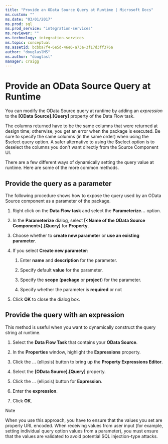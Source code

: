 ```yaml
---
title: "Provide an OData Source Query at Runtime | Microsoft Docs"
ms.custom: ""
ms.date: "03/01/2017"
ms.prod: sql
ms.prod_service: "integration-services"
ms.reviewer: ""
ms.technology: integration-services
ms.topic: conceptual
ms.assetid: bcbba7f4-6e5d-46e6-a73a-3f17d3ff376a
author: "douglaslMS"
ms.author: "douglasl"
manager: craigg
---
```

# Provide an OData Source Query at Runtime
 You can modify the OData Source query at runtime by adding an *expression* to the **[OData Source].[Query]** property of the Data Flow task.  
  
 The columns returned have to be the same columns that were returned at design time; otherwise, you get an error when the package is executed. Be sure to specify the same columns (in the same order) when using the $select query option. A safer alternative to using the $select option is to deselect the columns you don't want directly from the Source Component UI.  
  
 There are a few different ways of dynamically setting the query value at runtime. Here are some of the more common methods.  
  
## Provide the query as a parameter  
 The following procedure shows how to expose the query used by an OData Source component as a parameter of the package.  
  
1.  Right click on the **Data Flow task** and select the **Parameterize…** option.  
  
2.  In the **Parameterize** dialog, select **[\<Name of the OData Source Component>].[Query]** for **Property**.  
  
3.  Choose whether to **create new parameter** or **use an existing parameter**.  
  
4.  If you select **Create new parameter**:  
  
    1.  Enter **name** and **description** for the parameter.  
  
    2.  Specify default **value** for the parameter.  
  
    3.  Specify the **scope** (**package** or **project**) for the parameter.  
  
    4.  Specify whether the parameter is **required** or not  
  
5.  Click **OK** to close the dialog box.  
  
## Provide the query with an expression
 This method is useful when you want to dynamically construct the query string at runtime.
  
1.  Select the **Data Flow Task** that contains your **OData Source**.  
  
2.  In the **Properties** window, highlight the **Expressions** property.  
  
3.  Click the … (ellipsis) button to bring up the **Property Expressions Editor**.  
  
4.  Select the **[OData Source].[Query]** property.  
  
5.  Click the … (ellipsis) button for **Expression**.  
  
6.  Enter the **expression**.  
  
7.  Click **OK**.  
  
> [!NOTE]  
> When you use this approach, you have to ensure that the values you set are properly URL encoded. When receiving values from user input (for example, setting individual query option values from a parameter), you must ensure that the values are validated to avoid potential SQL injection-type attacks.  
  
  
